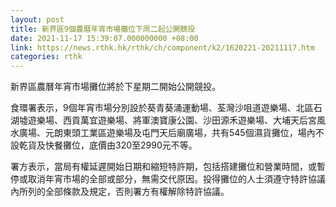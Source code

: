 ```yaml
---
layout: post
title: 新界區9個農曆年宵市場攤位下周二起公開競投
date: 2021-11-17 15:39:07.000000000 +08:00
link: https://news.rthk.hk/rthk/ch/component/k2/1620221-20211117.htm
categories: rthk
---
```


新界區農曆年宵市場攤位將於下星期二開始公開競投。

食環署表示，9個年宵市場分別設於葵青葵涌運動場、荃灣沙咀道遊樂場、北區石湖墟遊樂場、西貢萬宜遊樂場、將軍澳寶康公園、沙田源禾遊樂場、大埔天后宮風水廣場、元朗東頭工業區遊樂場及屯門天后廟廣場，共有545個濕貨攤位，場內不設乾貨及快餐攤位，底價由320至2990元不等。

署方表示，當局有權延遲開始日期和縮短特許期，包括搭建攤位和營業時間，或暫停或取消年宵市場的全部或部分，無需交代原因。投得攤位的人士須遵守特許協議內所列的全部條款及規定，否則署方有權解除特許協議。
